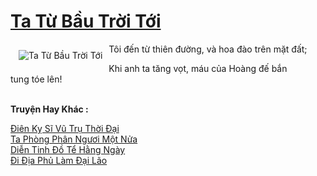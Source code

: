 <a href="https://truyentiki.com/ta-tu-bau-troi-toi.30499/" title="Ta Từ Bầu Trời Tới"><h1>Ta Từ Bầu Trời Tới</h1></a><div style="display:table"><img align="right" style="float: left; padding: 10px;" src="https://truyentiki.com/a/img/str/src/30499.jpg" alt="Ta Từ Bầu Trời Tới">Tôi đến từ thiên đường, và hoa đào trên mặt đất; <p></p> Khi anh ta tăng vọt, máu của Hoàng đế bắn tung tóe lên!</div><p><br><b>Truyện Hay Khác :</b></p><a href="https://truyentiki.com/dien-ky-si-vu-tru-thoi-dai.30498/" alt="Điên Kỵ Sĩ Vũ Trụ Thời Đại">Điên Kỵ Sĩ Vũ Trụ Thời Đại</a><br/><a href="https://github.com/nownovels/truyenhay/tree/master/truyenhay/30541/README.md" alt="Ta Phòng Phân Ngươi Một Nửa">Ta Phòng Phân Ngươi Một Nửa</a><br/><a href="https://github.com/nownovels/truyenhay/tree/master/truyenhay/30414/README.md" alt="Diễn Tinh Đồ Tể Hằng Ngày">Diễn Tinh Đồ Tể Hằng Ngày</a><br/><a href="https://truyentiki.wordpress.com/2020/06/08/di-dia-phu-lam-dai-lao/" alt="Đi Địa Phủ Làm Đại Lão">Đi Địa Phủ Làm Đại Lão</a><br/>